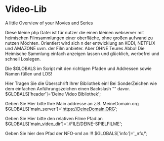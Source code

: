 # Video-Lib
A little Overview of your Movies and Series


Diese kleine php Datei ist für nutzer die einen kleinen webserver mit heimischen Filmsammlungen
einer oberfläche, ohne großen aufwand zu nutzen Möchten. Orientiert wird sich n der entwicklung an KODI, NETFLIX und AMAZONE uvm. der Film anbieter.
Aber OHNE Teures Abbo!  Die Heimische Sammlung einfach anzeigen lassen und glücklich, werbefrei und schnell Loslegen.

Die $GLOBALS im Script mit den richtigen Pfaden und Addressen sowie Namen füllen und LOS!



Hier  Tragen Sie die Überschrift Ihrer Bibliothek ein! Bei SonderZeichen wie dem einfachen Anführungszeichen einen Backslash "\" davor.
$GLOBALS['header']='Deine Video Bibliothek';

Geben Sie Hier bitte Ihre Main addresse an z.B. MeineDomain.org
$GLOBALS['main_server']='https://DeineDomain.ORG';

Geben Sie Hier bitte den relativen Filme Pfad an
$GLOBALS['main_video_dir']='./FILE/DEINE-SPIELFILME';

Geben Sie hier den Pfad der NFO-xml an !!!
$GLOBALS['info']='_nfo/';
